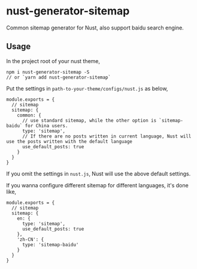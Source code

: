 # nust-generator-sitemap
Common sitemap generator for Nust, also support baidu search engine.

## Usage

In the project root of your nust theme,

```
npm i nust-generator-sitemap -S
// or `yarn add nust-generator-sitemap`
```

Put the settings in `path-to-your-theme/configs/nust.js` as below,

```
module.exports = {
  // sitemap
  sitemap: {
    common: {
      // use standard sitemap, while the other option is `sitemap-baidu` for China users.
      type: 'sitemap',
      // If there are no posts written in current language, Nust will use the posts written with the default language
      use_default_posts: true
    }
  }
}
```

If you omit the settings in `nust.js`, Nust will use the above default settings.

If you wanna configure different sitemap for different languages, it's done like,

```
module.exports = {
  // sitemap
  sitemap: {
    en: {
      type: 'sitemap',
      use_default_posts: true
    },
    'zh-CN': {
      type: 'sitemap-baidu'
    }
  }
}
```

